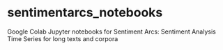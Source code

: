 # sentimentarcs_notebooks
Google Colab Jupyter notebooks for Sentiment Arcs: Sentiment Analysis Time Series for long texts and corpora
